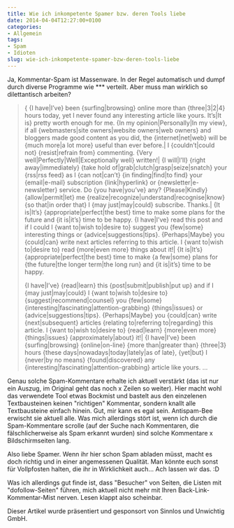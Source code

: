 ```yaml
---
title: Wie ich inkompetente Spamer bzw. deren Tools liebe
date: 2014-04-04T12:27:00+0100
categories:
- Allgemein
tags:
- Spam
- Idioten
slug: wie-ich-inkompetente-spamer-bzw-deren-tools-liebe
---
```

Ja, Kommentar-Spam ist Massenware. In der Regel automatisch und dumpf durch diverse Programme wie *** verteilt. Aber muss man wirklich so dilettantisch arbeiten?

>{ {I have|I’ve} been {surfing|browsing} online more than {three|3|2|4} hours today, yet I never found any interesting article like yours.
>It’s|It is} pretty worth enough for me. {In my opinion|Personally|In my view}, if all {webmasters|site owners|website owners|web
>owners} and bloggers made good content as you did, the {internet|net|web} will be {much more|a lot more} useful than ever before.|
>I {couldn’t|could not} {resist|refrain from} commenting.
>{Very well|Perfectly|Well|Exceptionally well} written!|
>{I will|I’ll} {right away|immediately} {take hold of|grab|clutch|grasp|seize|snatch} your {rss|rss feed} as I
>{can not|can’t} {in finding|find|to find} your {email|e-mail} subscription
>{link|hyperlink} or {newsletter|e-newsletter} service. Do {you have|you’ve} any?
>{Please|Kindly} {allow|permit|let} me {realize|recognize|understand|recognise|know}
>{so that|in order that} I {may just|may|could} subscribe. Thanks.|
>{It is|It’s} {appropriate|perfect|the best} time to make some plans
>for the future and {it is|it’s} time to be happy. {I
>have|I’ve} read this post and if I could I {want to|wish to|desire to} suggest you {few|some} interesting things
>or {advice|suggestions|tips}.
>{Perhaps|Maybe} you {could|can} write next articles referring to
>this article. I {want to|wish to|desire to} read {more|even more} things about it!|
>{It is|It’s} {appropriate|perfect|the best} time to make {a few|some} plans for {the future|the longer term|the
>long run} and {it is|it’s} time to be happy.
>
>{I have|I’ve} {read|learn} this {post|submit|publish|put up} and if I {may just|may|could} I {want to|wish
>to|desire to} {suggest|recommend|counsel} you {few|some} {interesting|fascinating|attention-grabbing}
>{things|issues}
>or {advice|suggestions|tips}. {Perhaps|Maybe}
>you {could|can} write {next|subsequent} articles {relating to|referring to|regarding} this article.
>I {want to|wish to|desire to} {read|learn} {more|even more} {things|issues} {approximately|about} it!|
>{I have|I’ve} been {surfing|browsing} {online|on-line} {more than|greater than} {three|3} hours {these
>days|nowadays|today|lately|as of late}, {yet|but} I {never|by
>no means} {found|discovered} any {interesting|fascinating|attention-grabbing} article like yours.
>...

Genau solche Spam-Kommentare erhalte ich aktuell verstärkt (das ist nur ein Auszug, im Original geht das noch x Zeilen so weiter). Hier macht wohl das verwendete Tool etwas Bockmist und bastelt aus den einzelenen Textbausteinen keinen "richtigen" Kommentar, sondern knallt alle Textbausteine einfach hinein. Gut, mir kann es egal sein. Antispam-Bee erwischt sie aktuell alle. Was mich allerdings stört ist, wenn ich durch die Spam-Kommentare scrolle (auf der Suche nach Kommentaren, die fälschlicherweise als Spam erkannt wurden) sind solche Kommentare x Bildschirmseiten lang.

Also liebe Spamer. Wenn ihr hier schon Spam abladen müsst, macht es doch richtig und in einer angemessenen Qualität. Man könnte euch sonst für Vollpfosten halten, die ihr in Wirklichkeit auch... Ach lassen wir das. :D

Was ich allerdings gut finde ist, dass "Besucher" von Seiten, die Listen mit "dofollow-Seiten" führen, mich aktuell nicht mehr mit Ihren Back-Link-Kommentar-Mist nerven. Lesen klappt also scheinbar.

Dieser Artikel wurde präsentiert und gesponsort von Sinnlos und Unwichtig GmbH.